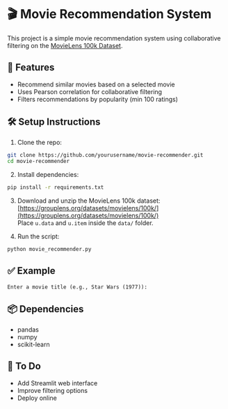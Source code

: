 
# 🎬 Movie Recommendation System

This project is a simple movie recommendation system using collaborative filtering on the [MovieLens 100k Dataset](https://grouplens.org/datasets/movielens/100k/).

## 🚀 Features
- Recommend similar movies based on a selected movie
- Uses Pearson correlation for collaborative filtering
- Filters recommendations by popularity (min 100 ratings)

## 🛠️ Setup Instructions

1. Clone the repo:
```bash
git clone https://github.com/yourusername/movie-recommender.git
cd movie-recommender
```

2. Install dependencies:
```bash
pip install -r requirements.txt
```

3. Download and unzip the MovieLens 100k dataset:  
   [https://grouplens.org/datasets/movielens/100k/](https://grouplens.org/datasets/movielens/100k/)  
   Place `u.data` and `u.item` inside the `data/` folder.

4. Run the script:
```bash
python movie_recommender.py
```

## ✅ Example

```
Enter a movie title (e.g., Star Wars (1977)):
```

## 📦 Dependencies
- pandas
- numpy
- scikit-learn

## 🧠 To Do
- Add Streamlit web interface
- Improve filtering options
- Deploy online
